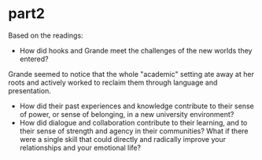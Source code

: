 # part2

Based on the readings:

- How did hooks and Grande meet the challenges of the new worlds they entered?

Grande seemed to notice that the whole "academic" setting ate away at her roots and actively worked to reclaim them through language and presentation.

- How did their past experiences and knowledge contribute to their sense of power, or sense of belonging, in a new university environment?
- How did dialogue and collaboration contribute to their learning, and to their sense of strength and agency in their communities? What if there were a single skill that could directly and radically improve your relationships and your emotional life?
